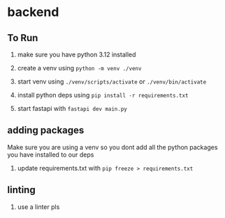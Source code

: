 # backend

## To Run

1. make sure you have python 3.12 installed

2. create a venv using `python -m venv ./venv`

3. start venv using `./venv/scripts/activate` or `./venv/bin/activate`

4. install python deps using `pip install -r requirements.txt`

5. start fastapi with `fastapi dev main.py`

## adding packages

Make sure you are using a venv so you dont add all the python packages you have installed to our deps

1. update requirements.txt with `pip freeze > requirements.txt`

## linting

1. use a linter pls
